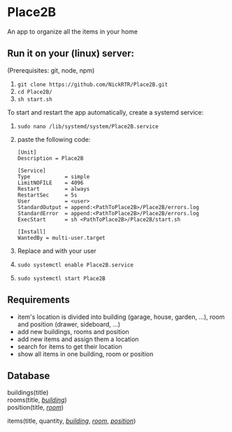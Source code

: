 # Place2B

An app to organize all the items in your home

## Run it on your (linux) server:

(Prerequisites: git, node, npm)

1. `git clone https://github.com/NickRTR/Place2B.git`
2. `cd Place2B/`
3. `sh start.sh`

To start and restart the app automatically, create a systemd service:

1. `sudo nano /lib/systemd/system/Place2B.service`
2. paste the following code:

   ```
   [Unit]
   Description = Place2B

   [Service]
   Type           = simple
   LimitNOFILE    = 4096
   Restart        = always
   RestartSec     = 5s
   User           = <user>
   StandardOutput = append:<PathToPlace2B>/Place2B/errors.log
   StandardError  = append:<PathToPlace2B>/Place2B/errors.log
   ExecStart      = sh <PathToPlace2B>/Place2B/start.sh

   [Install]
   WantedBy = multi-user.target
   ```

3. Replace <user> and <PathToPlace2B> with your user
4. `sudo systemctl enable Place2B.service`
5. `sudo systemctl start Place2B`

## Requirements

- item's location is divided into building (garage, house, garden, ...), room and position (drawer, sideboard, ...)
- add new buildings, rooms and position
- add new items and assign them a location
- search for items to get their location
- show all items in one building, room or position

## Database

buildings(title)  
rooms(title, _<ins>building</ins>_)  
position(title, _<ins>room</ins>_)

items(title, quantity, _<ins>building</ins>_, _<ins>room</ins>_, _<ins>position</ins>_)
